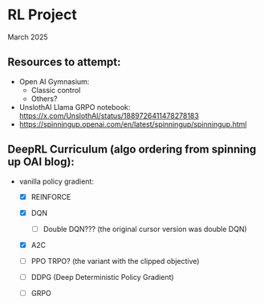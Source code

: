 
# RL Project
March 2025



## Resources to attempt:
- Open AI Gymnasium:
    - Classic control
    - Others?
- UnslothAI Llama GRPO notebook: https://x.com/UnslothAI/status/1889726411478278183
- https://spinningup.openai.com/en/latest/spinningup/spinningup.html



## DeepRL Curriculum (algo ordering from spinning up OAI blog):
- vanilla policy gradient:
    - [x] REINFORCE
    - [x] DQN
        - [ ] Double DQN??? (the original cursor version was double DQN)
    - [X] A2C
    - [ ] PPO TRPO? (the variant with the clipped objective)
    - [ ] DDPG (Deep Deterministic Policy Gradient)
    - [ ] GRPO


